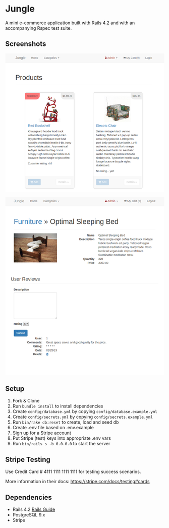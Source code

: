# Jungle

A mini e-commerce application built with Rails 4.2 and with an accompanying Rspec test suite.

## Screenshots
!["Welcome to the Jungle:"](https://github.com/giffin94/jungle-rails/blob/master/public/images/Screenshot%20from%202019-02-24%2023-58-11.png)

!["Product Details:"](https://github.com/giffin94/jungle-rails/blob/master/public/images/Screenshot%20from%202019-02-25%2000-21-46.png)

## Setup

1. Fork & Clone
2. Run `bundle install` to install dependencies
3. Create `config/database.yml` by copying `config/database.example.yml`
4. Create `config/secrets.yml` by copying `config/secrets.example.yml`
5. Run `bin/rake db:reset` to create, load and seed db
6. Create .env file based on .env.example
7. Sign up for a Stripe account
8. Put Stripe (test) keys into appropriate .env vars
9. Run `bin/rails s -b 0.0.0.0` to start the server

## Stripe Testing

Use Credit Card # 4111 1111 1111 1111 for testing success scenarios.

More information in their docs: <https://stripe.com/docs/testing#cards>

## Dependencies

* Rails 4.2 [Rails Guide](http://guides.rubyonrails.org/v4.2/)
* PostgreSQL 9.x
* Stripe
